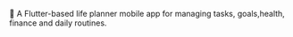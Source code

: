 📱 A Flutter-based life planner mobile app for managing tasks, goals,health, finance and daily routines.


